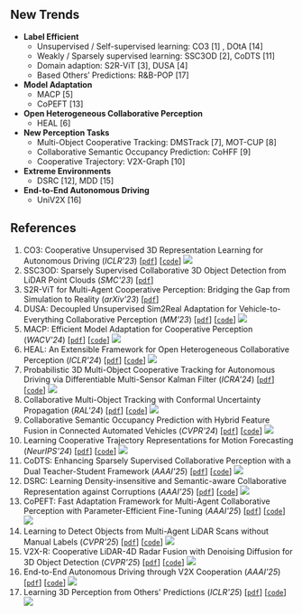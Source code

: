 
## New Trends
- **Label Efficient**
  - Unsupervised / Self-supervised learning: CO3 [1] , DOtA [14]
  - Weakly / Sparsely supervised learning: SSC3OD [2], CoDTS [11]
  - Domain adaption: S2R-ViT [3], DUSA [4]
  - Based Others’ Predictions: R&B-POP [17]
- **Model Adaptation**
  - MACP [5]
  - CoPEFT [13]
- **Open Heterogeneous Collaborative Perception**
  - HEAL [6]
- **New Perception Tasks**
  - Multi-Object Cooperative Tracking: DMSTrack [7], MOT-CUP [8]
  - Collaborative Semantic Occupancy Prediction: CoHFF [9]
  - Cooperative Trajectory: V2X-Graph [10]
- **Extreme Environments**
  - DSRC [12], MDD [15]
- **End-to-End Autonomous Driving**
  - UniV2X [16]

## References
1.  CO3: Cooperative Unsupervised 3D Representation Learning for Autonomous Driving (*ICLR'23*) [[`pdf`](https://arxiv.org/abs/2206.04028)] [[`code`](https://github.com/Runjian-Chen/CO3)] ![](https://img.shields.io/github/stars/Runjian-Chen/CO3) 
2.  SSC3OD: Sparsely Supervised Collaborative 3D Object Detection from LiDAR Point Clouds (*SMC'23*) [[`pdf`](https://arxiv.org/abs/2307.00717)]
3.  S2R-ViT for Multi-Agent Cooperative Perception: Bridging the Gap from Simulation to Reality (*arXiv'23*) [[`pdf`](https://arxiv.org/abs/2307.07935)]
4.  DUSA: Decoupled Unsupervised Sim2Real Adaptation for Vehicle-to-Everything Collaborative Perception (*MM'23*) [[`pdf`](https://dl.acm.org/doi/10.1145/3581783.3611948)] [[`code`](https://github.com/refkxh/DUSA)] ![](https://img.shields.io/github/stars/refkxh/DUSA) 
5.  MACP: Efficient Model Adaptation for Cooperative Perception (*WACV'24*) [[`pdf`](https://arxiv.org/abs/2310.16870)] [[`code`](https://github.com/PurdueDigitalTwin/MACP)] ![](https://img.shields.io/github/stars/PurdueDigitalTwin/MACP)
6.  HEAL: An Extensible Framework for Open Heterogeneous Collaborative Perception (*ICLR'24*) [[`pdf`](https://openreview.net/forum?id=KkrDUGIASk)] [[`code`](https://github.com/yifanlu0227/HEAL)] ![](https://img.shields.io/github/stars/yifanlu0227/HEAL)
7.  Probabilistic 3D Multi-Object Cooperative Tracking for Autonomous Driving via Differentiable Multi-Sensor Kalman Filter (*ICRA'24*) [[`pdf`](https://arxiv.org/abs/2309.14655)] [[`code`](https://github.com/eddyhkchiu/DMSTrack)] ![](https://img.shields.io/github/stars/eddyhkchiu/DMSTrack)
8.  Collaborative Multi-Object Tracking with Conformal Uncertainty Propagation (*RAL'24*) [[`pdf`](https://arxiv.org/abs/2303.14346)] [[`code`](https://github.com/susanbao/mot_cup)] ![](https://img.shields.io/github/stars/susanbao/mot_cup)
9.  Collaborative Semantic Occupancy Prediction with Hybrid Feature Fusion in Connected Automated Vehicles (*CVPR'24*) [[`pdf`](https://arxiv.org/abs/2402.07635)] [[`code`](https://github.com/rruisong/CoHFF)] ![](https://img.shields.io/github/stars/rruisong/CoHFF)
10.  Learning Cooperative Trajectory Representations for Motion Forecasting (*NeurIPS'24*) [[`pdf`](https://openreview.net/pdf?id=mcY221BgKi)] [[`code`](https://github.com/AIR-THU/V2X-Graph)] ![](https://img.shields.io/github/stars/AIR-THU/V2X-Graph)
11.  CoDTS: Enhancing Sparsely Supervised Collaborative Perception with a Dual Teacher-Student Framework (*AAAI'25*) [[`pdf`](https://arxiv.org/abs/2412.08344)] [[`code`](https://github.com/CatOneTwo/CoDTS)] ![](https://img.shields.io/github/stars/CatOneTwo/CoDTS)
12.  DSRC: Learning Density-insensitive and Semantic-aware Collaborative Representation against Corruptions (*AAAI'25*) [[`pdf`](https://arxiv.org/abs/2412.10739)] [[`code`](https://github.com/Terry9a/DSRC)] ![](https://img.shields.io/github/stars/Terry9a/DSRC)
13.  CoPEFT: Fast Adaptation Framework for Multi-Agent Collaborative Perception with Parameter-Efficient Fine-Tuning (*AAAI'25*) [[`pdf`](https://arxiv.org/abs/2502.10705)] [[`code`](https://github.com/fengxueguiren/CoPEFT)] ![](https://img.shields.io/github/stars/fengxueguiren/CoPEFT)
14.  Learning to Detect Objects from Multi-Agent LiDAR Scans without Manual Labels (*CVPR'25*) [[`pdf`](https://arxiv.org/abs/2503.08421)] [[`code`](https://github.com/xmuqimingxia/DOtA)] ![](https://img.shields.io/github/stars/xmuqimingxia/DOtA)
15.  V2X-R: Cooperative LiDAR-4D Radar Fusion with Denoising Diffusion for 3D Object Detection (*CVPR'25*) [[`pdf`](https://arxiv.org/abs/2411.08402)] [[`code`](https://github.com/ylwhxht/V2X-R)] ![](https://img.shields.io/github/stars/ylwhxht/V2X-R)
16.  End-to-End Autonomous Driving through V2X Cooperation (*AAAI'25*) [[`pdf`](https://arxiv.org/abs/2404.00717)] [[`code`](https://github.com/AIR-THU/UniV2X)] ![](https://img.shields.io/github/stars/AIR-THU/UniV2X)
17.  Learning 3D Perception from Others' Predictions (*ICLR'25*) [[`pdf`](https://openreview.net/forum?id=Ylk98vWQuQ)] [[`code`](https://github.com/jinsuyoo/rnb-pop)] ![](https://img.shields.io/github/stars/jinsuyoo/rnb-pop)
